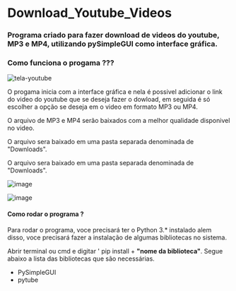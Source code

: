 # Download_Youtube_Videos

<h3>Programa criado para fazer download de videos do youtube, MP3 e MP4, utilizando pySimpleGUI como interface gráfica.</h3>

<h3>Como funciona o progama ???</h3>

![tela-youtube](https://github.com/italo-mgl/Download_Youtube_Videos/assets/111648211/f5bc73c8-c408-4e73-94ab-f10b3fa2be5a)

<p>O progama inicia com a interface gráfica e nela é possivel adicionar o link do video do youtube que se deseja fazer o dowload, em seguida é só escolher a opção se deseja em o video em formato MP3 ou MP4.</p>
<p>O arquivo de MP3 e MP4 serão baixados com a melhor qualidade disponivel no video.</p>
<p>O arquivo sera baixado em uma pasta separada denominada de "Downloads". </p>
<p>O arquivo sera baixado em uma pasta separada denominada de "Downloads". </p>


![image](https://github.com/italo-mgl/Download_Youtube_Videos/assets/111648211/4c1787fd-4e77-4004-bb4e-e89ae626af40)

![image](https://github.com/italo-mgl/Download_Youtube_Videos/assets/111648211/b49e5caa-f6c7-4a4c-854e-9c7d3859f975)


<h4> Como rodar o programa ? </h4>

<p>
  Para rodar o programa, voce precisará ter o Python 3.* instalado alem disso, voce precisará fazer a instalação de algumas bibliotecas no sistema.
</p>
<p>
  Abrir terminal ou cmd e digitar ' pip install + <strong>"nome da biblioteca"</strong>. Segue abaixo a lista das bibliotecas que são necessárias.
</p>

* PySimpleGUI
* pytube

